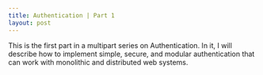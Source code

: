 ```yaml
---
title: Authentication | Part 1
layout: post
---
```


This is the first part in a multipart series on Authentication. In it, I will describe how 
to implement simple, secure, and modular authentication that can work with monolithic and 
distributed web systems.

